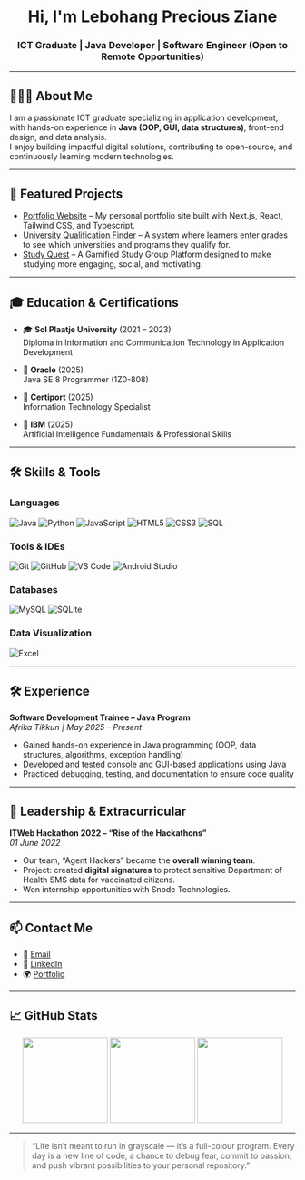 <h1 align="center">Hi, I'm Lebohang Precious Ziane</h1>
<h3 align="center">ICT Graduate | Java Developer | Software Engineer (Open to Remote Opportunities)</h3>

---

## 👩🏽‍💻 About Me
I am a passionate ICT graduate specializing in application development, with hands-on experience in **Java (OOP, GUI, data structures)**, front-end design, and data analysis.  
I enjoy building impactful digital solutions, contributing to open-source, and continuously learning modern technologies.

---

## 🚀 Featured Projects
- [Portfolio Website](https://zianesite-portfolio.vercel.app/) – My personal portfolio site built with Next.js, React, Tailwind CSS, and Typescript.
- [University Qualification Finder](#) – A system where learners enter grades to see which universities and programs they qualify for.  
- [Study Quest](#) – A Gamified Study Group Platform designed to make studying more engaging, social, and motivating.
  



---

## 🎓 Education & Certifications

- 🎓 **Sol Plaatje University** (2021 – 2023)  
  Diploma in Information and Communication Technology in Application Development

- 🏅 **Oracle** (2025)  
  Java SE 8 Programmer (1Z0-808)

- 📜 **Certiport** (2025)  
  Information Technology Specialist

- 🤖 **IBM** (2025)  
  Artificial Intelligence Fundamentals & Professional Skills

---

## 🛠️ Skills & Tools

### Languages
![Java](https://img.shields.io/badge/Java-%23ED8B00.svg?style=for-the-badge&logo=java&logoColor=white)
![Python](https://img.shields.io/badge/Python-3670A0?style=for-the-badge&logo=python&logoColor=white)
![JavaScript](https://img.shields.io/badge/JavaScript-%23323330.svg?style=for-the-badge&logo=javascript&logoColor=%23F7DF1E)
![HTML5](https://img.shields.io/badge/HTML5-%23E34F26.svg?style=for-the-badge&logo=html5&logoColor=white)
![CSS3](https://img.shields.io/badge/CSS3-%231572B6.svg?style=for-the-badge&logo=css3&logoColor=white)
![SQL](https://img.shields.io/badge/SQL-4479A1?style=for-the-badge&logo=postgresql&logoColor=white)

### Tools & IDEs
![Git](https://img.shields.io/badge/Git-%23F05033.svg?style=for-the-badge&logo=git&logoColor=white)
![GitHub](https://img.shields.io/badge/GitHub-%23121011.svg?style=for-the-badge&logo=github&logoColor=white)
![VS Code](https://img.shields.io/badge/VSCode-%23007ACC.svg?style=for-the-badge&logo=visual-studio-code&logoColor=white)
![Android Studio](https://img.shields.io/badge/Android%20Studio-3DDC84.svg?style=for-the-badge&logo=android-studio&logoColor=white)

### Databases
![MySQL](https://img.shields.io/badge/MySQL-%2300f.svg?style=for-the-badge&logo=mysql&logoColor=white)
![SQLite](https://img.shields.io/badge/SQLite-003B57?style=for-the-badge&logo=sqlite&logoColor=white)

### Data Visualization
![Excel](https://img.shields.io/badge/Microsoft%20Excel-217346?style=for-the-badge&logo=microsoft-excel&logoColor=white)

---

## 🛠️ Experience

**Software Development Trainee – Java Program**  
_Afrika Tikkun | May 2025 – Present_  
- Gained hands-on experience in Java programming (OOP, data structures, algorithms, exception handling)  
- Developed and tested console and GUI-based applications using Java  
- Practiced debugging, testing, and documentation to ensure code quality  

---

## 🌟 Leadership & Extracurricular

**ITWeb Hackathon 2022 – “Rise of the Hackathons”**  
_01 June 2022_  
- Our team, “Agent Hackers” became the **overall winning team**.  
- Project: created **digital signatures** to protect sensitive Department of Health SMS data for vaccinated citizens.  
- Won internship opportunities with Snode Technologies.  

---

## 📫 Contact Me
- 📧 [Email](mailto:lebohangziane@gmail.com)  
- 💼 [LinkedIn](https://www.linkedin.com/in/lebohang-ziane-3805332b1/)  
- 🌍 [Portfolio](https://zianesite-portfolio.vercel.app/)  

---

## 📈 GitHub Stats
<p align="center">
  <img src="https://github-readme-stats.vercel.app/api?username=ZianeSite&show_icons=true&theme=radical" height="150"/>
  <img src="https://github-profile-summary-cards.vercel.app/api/cards/repos-per-language?username=ZianeSite&theme=radical" height="150"/>
  <img src="https://github-readme-streak-stats.herokuapp.com/?user=ZianeSite&theme=radical" height="150"/>
</p>

---

> “Life isn’t meant to run in grayscale — it’s a full-colour program. Every day is a new line of code, a chance to debug fear, commit to passion, and push vibrant possibilities to your personal repository.”
